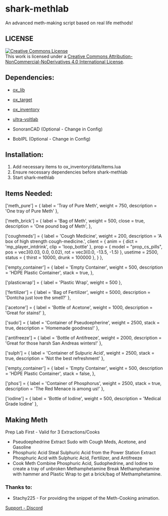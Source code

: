 # shark-methlab
An advanced meth-making script based on real life methods!

## LICENSE
<a rel="license" href="http://creativecommons.org/licenses/by-nc-nd/4.0/"><img alt="Creative Commons License" style="border-width:0" src="https://i.creativecommons.org/l/by-nc-nd/4.0/88x31.png" /></a><br />This work is licensed under a <a rel="license" href="http://creativecommons.org/licenses/by-nc-nd/4.0/">Creative Commons Attribution-NonCommercial-NoDerivatives 4.0 International License</a>.


## Dependencies:
- [ox_lib](https://github.com/overextended/ox_lib)
- [ox_target](https://github.com/overextended/ox_target)
- [ox_inventory](https://github.com/overextended/ox_inventory)
- [ultra-voltlab](https://github.com/ultrahacx/ultra-voltlab)

- SonoranCAD (Optional - Change in Config)
- BobIPL (Optional - Change in Config)

## Installation:
1. Add necessary items to ox_inventory/data/items.lua
2. Ensure necessary dependencies before shark-methlab
3. Start shark-methlab

## Items Needed:
['meth_pure'] = {
    label = 'Tray of Pure Meth',
    weight = 750,
    description = 'One tray of Pure Meth'
},

['meth_brick'] = {
    label = 'Bag of Meth',
    weight = 500,
    close = true,
    description = 'One pound bag of Meth',
},

['coughmeds'] = {
    label = 'Cough Medicine',
    weight = 200,
    description = 'A box of high strength cough-medicine.',
    client = {
        anim = { dict = 'mp_player_intdrink', clip = 'loop_bottle' },
        prop = { model = "prop_cs_pills", pos = vec3(0.03, 0.0, 0.02), rot = vec3(0.0, -13.5, -1.5) },
        usetime = 2500,
        status = { thirst = 10000, drunk = 100000  },
    }
},

['empty_container'] = {
    label = 'Empty Container',
    weight = 500,
    description = 'HDPE Plastic Container',
    stack = true,
},

['plasticwrap'] = {
    label = 'Plastic Wrap',
    weight = 500
},

['fertilizer'] = {
    label = 'Bag of Fertilizer',
    weight = 5000,
    description = 'Dontcha just love the smell?'
},

['acetone'] = {
    label = 'Bottle of Acetone',
    weight = 1000,
    description = 'Great for stains!'
},

['sudo'] = {
    label = 'Container of Pseudoepherine',
    weight = 2500,
    stack = true,
    description = 'Homemade goodness!'
},

['antifreeze'] = {
    label = 'Bottle of Antifreeze',
    weight = 2000,
    description = 'Great for those harsh San Andreas winters!'
},

['sulph'] = {
    label = 'Container of Sulpuric Acid',
    weight = 2500,
    stack = true,
    description = 'Not the best refreshment'
},

['empty_container'] = {
    label = 'Empty Container',
    weight = 500,
    description = 'HDPE Plastic Container',
    stack = false,
},

['phos'] = {
    label = 'Container of Phosphorus',
    weight = 2500,
    stack = true,
    description = 'The Red Menace is among us!'
},

['iodine'] = {
		label = 'Bottle of Iodine',
		weight = 500,
		description = 'Medical Grade Iodine'
},

## Making Meth
Prep Lab First - Valid for 3 Extractions/Cooks
- Pseudoephedrine
Extract Sudo with Cough Meds, Acetone, and Gasoline
- Phosphuric Acid
Steal Sulphuric Acid from the Power Station
Extract Phosphuric Acid with Sulphuric Acid, Fertilizer, and Antifreeze
- Cook Meth
Combine Phosphuric Acid, Sudophedrine, and Iodine to create a tray of unbroken Methamphetamine
Break Methamphetamine with hammer and Plastic Wrap to get a brick/bag of Methamphetamine.

### Thanks to:
- Stachy225 - For providing the snippet of the Meth-Cooking animation.

[Support - Discord](https://discord.gg/mFnNTV2Zce)
